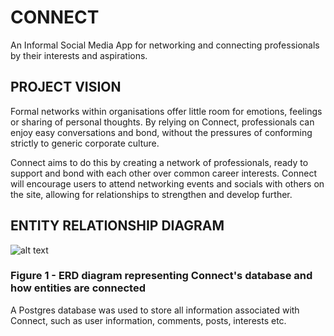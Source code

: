 # CONNECT
An Informal Social Media App for networking and connecting professionals by their interests and aspirations.

## PROJECT VISION

Formal networks within organisations offer little room for emotions, feelings or sharing of personal thoughts. By relying on Connect, professionals can enjoy easy conversations and bond, without the pressures of conforming strictly to generic corporate culture. 

Connect aims to do this by creating a network of professionals, ready to support and bond with each other over common career interests. Connect will encourage users to attend networking events and socials with others on the site, allowing for relationships to strengthen and develop further. 

## ENTITY RELATIONSHIP DIAGRAM

![alt text](https://github.com/LMBroadhurst/backEndProjectGroup5/blob/main/ERD%20Final%20-%20BEP%20(2).jpg)
### Figure 1 - ERD diagram representing Connect's database and how entities are connected

A Postgres database was used to store all information associated with Connect, such as user information, comments, posts, interests etc.  